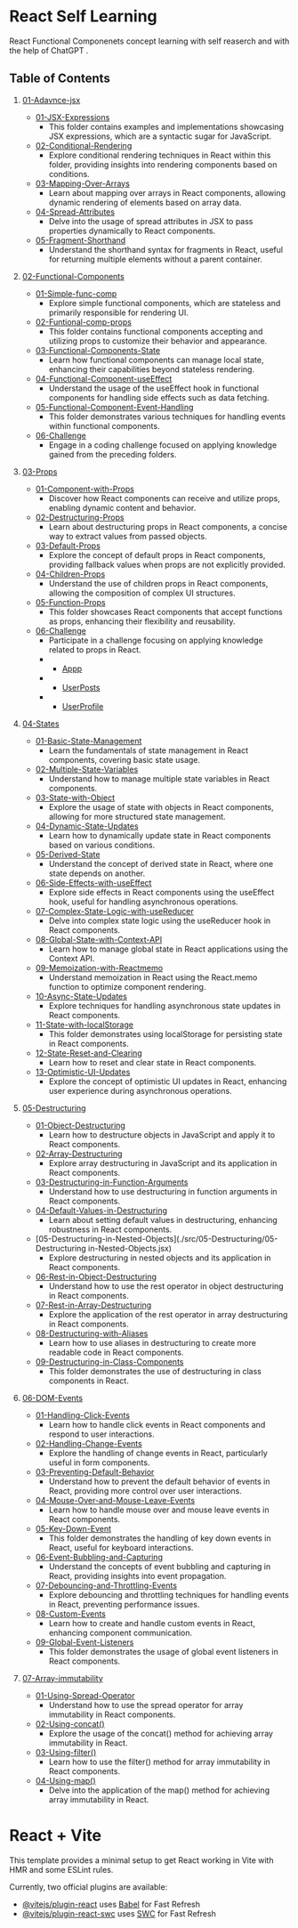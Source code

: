 # React Self Learning 

React Functional Componenets concept learning with self reaserch and with the help of ChatGPT .

## Table of Contents

1. [01-Adavnce-jsx](./src/01-Adavnce-jsx)
   - [01-JSX-Expressions](./src/01-Adavnce-jsx/01-JSX-Expressions.jsx)
     - This folder contains examples and implementations showcasing JSX expressions, which are a syntactic sugar for JavaScript.
   - [02-Conditional-Rendering](./src/01-Adavnce-jsx/02-Conditional-Rendering.jsx)
     - Explore conditional rendering techniques in React within this folder, providing insights into rendering components based on conditions.
   - [03-Mapping-Over-Arrays](./src/01-Adavnce-jsx/03-Mapping-Over-Arrays.jsx)
     - Learn about mapping over arrays in React components, allowing dynamic rendering of elements based on array data.
   - [04-Spread-Attributes](./src/01-Adavnce-jsx/04-Spread-Attributes.jsx)
     - Delve into the usage of spread attributes in JSX to pass properties dynamically to React components.
   - [05-Fragment-Shorthand](./src/01-Adavnce-jsx/05-Fragment-Shorthand.jsx)
     - Understand the shorthand syntax for fragments in React, useful for returning multiple elements without a parent container.

2. [02-Functional-Components](#02-Functional-Components)
   - [01-Simple-func-comp](./src/02-Functional-Components/01-Simple-func-comp.jsx)
     - Explore simple functional components, which are stateless and primarily responsible for rendering UI.
   - [02-Funtional-comp-props](./src/02-Functional-Components/02-Funtional-comp-props.jsx)
     - This folder contains functional components accepting and utilizing props to customize their behavior and appearance.
   - [03-Functional-Components-State](./src/02-Functional-Components/03-Functional-Components-State.jsx)
     - Learn how functional components can manage local state, enhancing their capabilities beyond stateless rendering.
   - [04-Functional-Component-useEffect](./src/02-Functional-Components/04-Functional-Component-useEffect.jsx)
     - Understand the usage of the useEffect hook in functional components for handling side effects such as data fetching.
   - [05-Functional-Component-Event-Handling](./src/02-Functional-Components/05-Functional-Component-Event-Handling.jsx)
     - This folder demonstrates various techniques for handling events within functional components.
   - [06-Challenge](./src/02-Functional-Components/06-Challenge.jsx)
     - Engage in a coding challenge focused on applying knowledge gained from the preceding folders.

3. [03-Props](#03-Props)
   - [01-Component-with-Props](./src/03-Props/01-Component-with-Props.jsx)
     - Discover how React components can receive and utilize props, enabling dynamic content and behavior.
   - [02-Destructuring-Props](./src/03-Props/02-Destructuring-Props.jsx)
     - Learn about destructuring props in React components, a concise way to extract values from passed objects.
   - [03-Default-Props](./src/03-Props/03-Default-Props.jsx)
     - Explore the concept of default props in React components, providing fallback values when props are not explicitly provided.
   - [04-Children-Props](./src/03-Props/04-Children-Props.jsx)
     - Understand the use of children props in React components, allowing the composition of complex UI structures.
   - [05-Function-Props](./src/03-Props/05-Function-Props.jsx)
     - This folder showcases React components that accept functions as props, enhancing their flexibility and reusability.
   - [06-Challenge](./src/03-Props/06-Challenge)
     - Participate in a challenge focusing on applying knowledge related to props in React.
     - - [Appp](./src/03-Props/06-Challenge/Appp.jsx)
     - - [UserPosts](./src/03-Props/06-Challenge/UserPosts.jsx)
     - - [UserProfile](./src/03-Props/06-Challenge/UserProfile.jsx)

4. [04-States](#04-States)
   - [01-Basic-State-Management](./src/04-States/01-Basic-State-Management.jsx)
     - Learn the fundamentals of state management in React components, covering basic state usage.
   - [02-Multiple-State-Variables](./src/04-States/02-Multiple-State-Variables.jsx)
     - Understand how to manage multiple state variables in React components.
   - [03-State-with-Object](./src/04-States/03-State-with-Object.jsx)
     - Explore the usage of state with objects in React components, allowing for more structured state management.
   - [04-Dynamic-State-Updates](./src/04-States/04-Dynamic-State-Updates.jsx)
     - Learn how to dynamically update state in React components based on various conditions.
   - [05-Derived-State](./src/04-States/05-Derived-State.jsx)
     - Understand the concept of derived state in React, where one state depends on another.
   - [06-Side-Effects-with-useEffect](./src/04-States/06-Side-Effects-with-useEffect.jsx)
     - Explore side effects in React components using the useEffect hook, useful for handling asynchronous operations.
   - [07-Complex-State-Logic-with-useReducer](./src/04-States/07-Complex-State-Logic-with-useReducer.jsx)
     - Delve into complex state logic using the useReducer hook in React components.
   - [08-Global-State-with-Context-API](./src/04-States/08-Global-State-with-Context-API.jsx)
     - Learn how to manage global state in React applications using the Context API.
   - [09-Memoization-with-Reactmemo](./src/04-States/09-Memoization-with-Reactmemo.jsx)
     - Understand memoization in React using the React.memo function to optimize component rendering.
   - [10-Async-State-Updates](./src/04-States/10-Async-State-Updates.jsx)
     - Explore techniques for handling asynchronous state updates in React components.
   - [11-State-with-localStorage](./src/04-States/11-State-with-localStorage.jsx)
     - This folder demonstrates using localStorage for persisting state in React components.
   - [12-State-Reset-and-Clearing](./src/04-States/12-State-Reset-and-Clearing.jsx)
     - Learn how to reset and clear state in React components.
   - [13-Optimistic-UI-Updates](./src/04-States/13-Optimistic-UI-Updates.jsx)
     - Explore the concept of optimistic UI updates in React, enhancing user experience during asynchronous operations.

5. [05-Destructuring](#05-Destructuring)
   - [01-Object-Destructuring](./src/05-Destructuring/01-Object-Destructuring.jsx)
     - Learn how to destructure objects in JavaScript and apply it to React components.
   - [02-Array-Destructuring](./src/05-Destructuring/02-Array-Destructuring.jsx)
     - Explore array destructuring in JavaScript and its application in React components.
   - [03-Destructuring-in-Function-Arguments](./src/05-Destructuring/03-Destructuring-in-Function-Arguments.jsx)
     - Understand how to use destructuring in function arguments in React components.
   - [04-Default-Values-in-Destructuring](./src/05-Destructuring/04-Default-Values-in-Destructuring.jsx)
     - Learn about setting default values in destructuring, enhancing robustness in React components.
   - [05-Destructuring-in-Nested-Objects](./src/05-Destructuring/05-Destructuring in-Nested-Objects.jsx)
     - Explore destructuring in nested objects and its application in React components.
   - [06-Rest-in-Object-Destructuring](./src/05-Destructuring/06-Rest-in-Object-Destructuring.jsx)
     - Understand how to use the rest operator in object destructuring in React components.
   - [07-Rest-in-Array-Destructuring](./src/05-Destructuring/07-Rest-in-Array-Destructuring.jsx)
     - Explore the application of the rest operator in array destructuring in React components.
   - [08-Destructuring-with-Aliases](./src/05-Destructuring/08-Destructuring-with-Aliases.jsx)
     - Learn how to use aliases in destructuring to create more readable code in React components.
   - [09-Destructuring-in-Class-Components](./src/05-Destructuring/09-Destructuring-in-Class-Components.jsx)
     - This folder demonstrates the use of destructuring in class components in React.

6. [06-DOM-Events](#06-DOM-Events)
   - [01-Handling-Click-Events](./src/06-DOM-Events/01-Handling-Click-Events.jsx)
     - Learn how to handle click events in React components and respond to user interactions.
   - [02-Handling-Change-Events](./src/06-DOM-Events/02-Handling-Change-Events.jsx)
     - Explore the handling of change events in React, particularly useful in form components.
   - [03-Preventing-Default-Behavior](./src/06-DOM-Events/03-Preventing-Default-Behavior.jsx)
     - Understand how to prevent the default behavior of events in React, providing more control over user interactions.
   - [04-Mouse-Over-and-Mouse-Leave-Events](./src/06-DOM-Events/04-Mouse-Over-and-Mouse-Leave-Events.jsx)
     - Learn how to handle mouse over and mouse leave events in React components.
   - [05-Key-Down-Event](./src/06-DOM-Events/05-Key-Down-Event.jsx)
     - This folder demonstrates the handling of key down events in React, useful for keyboard interactions.
   - [06-Event-Bubbling-and-Capturing](./src/06-DOM-Events/06-Event-Bubbling-and-Capturing.jsx)
     - Understand the concepts of event bubbling and capturing in React, providing insights into event propagation.
   - [07-Debouncing-and-Throttling-Events](./src/06-DOM-Events/07-Debouncing-and-Throttling-Events.jsx)
     - Explore debouncing and throttling techniques for handling events in React, preventing performance issues.
   - [08-Custom-Events](./src/06-DOM-Events/08-Custom-Events.jsx)
     - Learn how to create and handle custom events in React, enhancing component communication.
   - [09-Global-Event-Listeners](./src/06-DOM-Events/09-Global-Event-Listeners.jsx)
     - This folder demonstrates the usage of global event listeners in React components.

7. [07-Array-immutability](#07-Array-immutability)
   - [01-Using-Spread-Operator](./src/07-Array-immutability/01-Using-Spread-Operator.jsx)
     - Understand how to use the spread operator for array immutability in React components.
   - [02-Using-concat()](./src/07-Array-immutability/02-Using-concat().jsx)
     - Explore the usage of the concat() method for achieving array immutability in React.
   - [03-Using-filter()](./src/07-Array-immutability/03-Using-filter().jsx)
     - Learn how to use the filter() method for array immutability in React components.
   - [04-Using-map()](./src/07-Array-immutability/04-Using-map().jsx)
     - Delve into the application of the map() method for achieving array immutability in React.

<!-- Repeat the above structure for each remaining folder -->








# React + Vite

This template provides a minimal setup to get React working in Vite with HMR and some ESLint rules.

Currently, two official plugins are available:

- [@vitejs/plugin-react](https://github.com/vitejs/vite-plugin-react/blob/main/packages/plugin-react/README.md) uses [Babel](https://babeljs.io/) for Fast Refresh
- [@vitejs/plugin-react-swc](https://github.com/vitejs/vite-plugin-react-swc) uses [SWC](https://swc.rs/) for Fast Refresh
